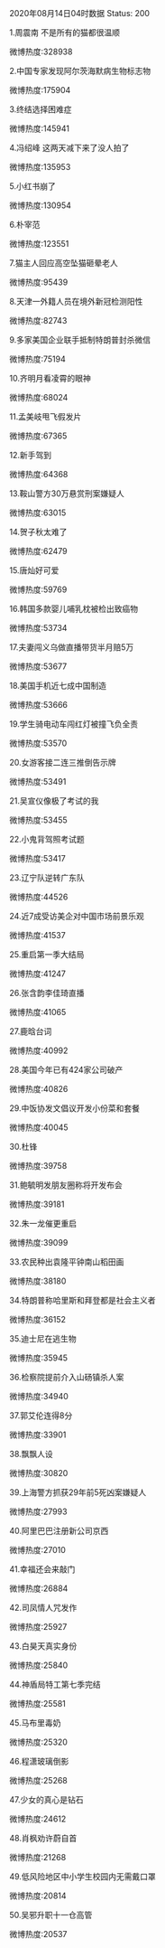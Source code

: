 2020年08月14日04时数据
Status: 200

1.周震南 不是所有的猫都很温顺

微博热度:328938

2.中国专家发现阿尔茨海默病生物标志物

微博热度:175904

3.终结选择困难症

微博热度:145941

4.冯绍峰 这两天减下来了没人拍了

微博热度:135953

5.小红书崩了

微博热度:130954

6.朴宰范

微博热度:123551

7.猫主人回应高空坠猫砸晕老人

微博热度:95439

8.天津一外籍人员在境外新冠检测阳性

微博热度:82743

9.多家美国企业联手抵制特朗普封杀微信

微博热度:75194

10.齐明月看凌霄的眼神

微博热度:68024

11.孟美岐甩飞假发片

微博热度:67365

12.新手驾到

微博热度:64368

13.鞍山警方30万悬赏刑案嫌疑人

微博热度:63015

14.贺子秋太难了

微博热度:62479

15.唐灿好可爱

微博热度:59769

16.韩国多款婴儿哺乳枕被检出致癌物

微博热度:53734

17.夫妻闯义乌做直播带货半月赔5万

微博热度:53677

18.美国手机近七成中国制造

微博热度:53666

19.学生骑电动车闯红灯被撞飞负全责

微博热度:53570

20.女游客接二连三推倒告示牌

微博热度:53491

21.吴宣仪像极了考试的我

微博热度:53455

22.小鬼背驾照考试题

微博热度:53417

23.辽宁队逆转广东队

微博热度:44526

24.近7成受访美企对中国市场前景乐观

微博热度:41537

25.重启第一季大结局

微博热度:41247

26.张含韵李佳琦直播

微博热度:41065

27.鹿晗台词

微博热度:40992

28.美国今年已有424家公司破产

微博热度:40826

29.中饭协发文倡议开发小份菜和套餐

微博热度:40045

30.杜锋

微博热度:39758

31.鲍毓明发朋友圈称将开发布会

微博热度:39181

32.朱一龙催更重启

微博热度:39099

33.农民种出袁隆平钟南山稻田画

微博热度:38180

34.特朗普称哈里斯和拜登都是社会主义者

微博热度:36152

35.迪士尼在逃生物

微博热度:35945

36.检察院提前介入山砀镇杀人案

微博热度:34940

37.郭艾伦连得8分

微博热度:33901

38.飘飘人设

微博热度:30820

39.上海警方抓获29年前5死凶案嫌疑人

微博热度:27993

40.阿里巴巴注册新公司京西

微博热度:27010

41.幸福还会来敲门

微博热度:26884

42.司凤情人咒发作

微博热度:25927

43.白昊天真实身份

微博热度:25840

44.神盾局特工第七季完结

微博热度:25581

45.马布里毒奶

微博热度:25320

46.程潇玻璃倒影

微博热度:25268

47.少女的真心是钻石

微博热度:24612

48.肖枫劝许蔚自首

微博热度:21268

49.低风险地区中小学生校园内无需戴口罩

微博热度:20814

50.吴邪升职十一仓高管

微博热度:20537


